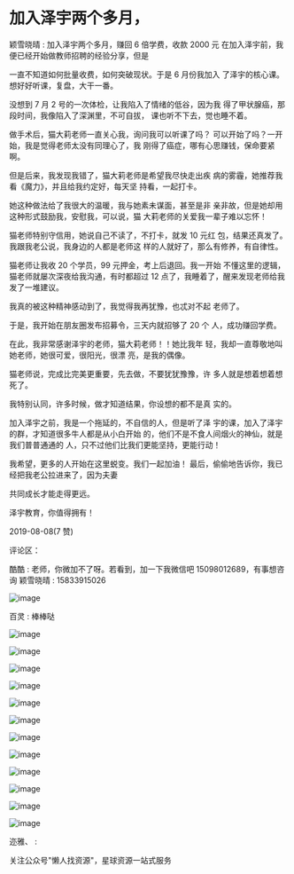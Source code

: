 # 加入泽宇两个多月，

颖雪晓晴 : 加入泽宇两个多月，赚回 6 倍学费，收款 2000 元 在加入泽宇前，我便已经开始做教师招聘的经验分享，但是

一直不知道如何批量收费，如何突破现状。于是 6 月份我加入 了泽宇的核心课。想好好听课，复盘，大干一番。

没想到 7 月 2 号的一次体检，让我陷入了情绪的低谷，因为我 得了甲状腺癌，那段时间，我像陷入了深渊里，不可自拔， 课也听不下去，觉也睡不着。

做手术后，猫大莉老师一直关心我，询问我可以听课了吗？ 可以开始了吗？一开始，我是觉得老师太没有同理心了，我 刚得了癌症，哪有心思赚钱，保命要紧啊。

但是后来，我发现我错了，猫大莉老师是希望我尽快走出疾 病的雾霾，她推荐我看《魔力》，并且给我约定好，每天坚 持看，一起打卡。

她这种做法给了我很大的温暖，我与她素未谋面，甚至是非 亲非故，但是她却用这种形式鼓励我，安慰我，可以说，猫 大莉老师的关爱我一辈子难以忘怀！

猫老师特别守信用，她说自己不读了，不打卡，就发 10 元红 包，结果还真发了。我跟我老公说，我身边的人都是老师这 样的人就好了，那么有修养，有自律性。

猫老师让我收 20 个学员，99 元押金，考上后退回。我一开始 不懂这里的逻辑，猫老师就屡次深夜给我沟通，有时都超过 12 点了，我睡着了，醒来发现老师给我发了一堆建议。

我真的被这种精神感动到了，我觉得我再犹豫，也忒对不起 老师了。

于是，我开始在朋友圈发布招募令，三天内就招够了 20 个 人，成功赚回学费。

在此，我非常感谢泽宇的老师，猫大莉老师！！她比我年 轻，我却一直尊敬地叫她老师，她很可爱，很阳光，很漂 亮，是我的偶像。

猫老师说，完成比完美更重要，先去做，不要犹犹豫豫，许 多人就是想着想着想死了。

我特别认同，许多时候，做才知道结果，你设想的都不是真 实的。

加入泽宇之前，我是一个拖延的，不自信的人，但是听了泽 宇的课，加入了泽宇的群，才知道很多牛人都是从小白开始 的，他们不是不食人间烟火的神仙，就是我们普普通通的 人，只不过他们比我们更能坚持，更能行动！

我希望，更多的人开始在这里蜕变。我们一起加油！ 最后，偷偷地告诉你，我已经把我老公拉进来了，因为夫妻

共同成长才能走得更远。

泽宇教育，你值得拥有！

2019-08-08(7 赞)

评论区：

酷酷 : 老师，你微加不了呀。若看到，加一下我微信吧 15098012689，有事想咨询 颖雪晓晴 : 15833915026

![image](img/Image_129.png)

百灵 : 棒棒哒

![image](img/Image_130.png)

![image](img/Image_131.png)

![image](img/Image_132.png)

![image](img/Image_133.png)

![image](img/Image_134.png)

![image](img/Image_135.png)

![image](img/Image_136.png)

![image](img/Image_137.png)

![image](img/Image_138.png)

![image](img/Image_139.png)

![image](img/Image_140.png)

![image](img/Image_141.png)

迩雅、 :

关注公众号"懒人找资源"，星球资源一站式服务